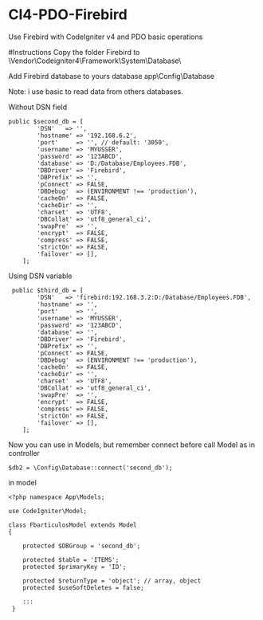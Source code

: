 # CI4-PDO-Firebird
Use Firebird with CodeIgniter v4 and PDO basic operations

#Instructions
Copy the folder Firebird to \Vendor\Codeigniter4\Framework\System\Database\

Add Firebird database to yours database app\Config\Database

Note: i use basic to read data from others databases.

Without DSN field
```
public $second_db = [
		'DSN'	=> '',
		'hostname' => '192.168.6.2',
		'port'     => '', // default: '3050',
		'username' => 'MYUSSER',
		'password' => '123ABCD',
		'database' => 'D:/Database/Employees.FDB',
		'DBDriver' => 'Firebird',
		'DBPrefix' => '',
		'pConnect' => FALSE,
		'DBDebug'  => (ENVIRONMENT !== 'production'),
		'cacheOn'  => FALSE,
		'cacheDir' => '',
		'charset'  => 'UTF8',
		'DBCollat' => 'utf8_general_ci',
		'swapPre'  => '',
		'encrypt'  => FALSE,
		'compress' => FALSE,
		'strictOn' => FALSE,
		'failover' => [],
	];
```  
Using DSN variable
```
 public $third_db = [
		'DSN'	=> 'firebird:192.168.3.2:D:/Database/Employees.FDB',
		'hostname' => '',
		'port'     => '',
		'username' => 'MYUSSER',
		'password' => '123ABCD',
		'database' => '',
		'DBDriver' => 'Firebird',
		'DBPrefix' => '',
		'pConnect' => FALSE,
		'DBDebug'  => (ENVIRONMENT !== 'production'),
		'cacheOn'  => FALSE,
		'cacheDir' => '',
		'charset'  => 'UTF8',
		'DBCollat' => 'utf8_general_ci',
		'swapPre'  => '',
		'encrypt'  => FALSE,
		'compress' => FALSE,
		'strictOn' => FALSE,
		'failover' => [],
	];
```

Now you can use in Models, but remember connect before call Model as 
in controller
```
$db2 = \Config\Database::connect('second_db');
```

in model

```
<?php namespace App\Models;

use CodeIgniter\Model;

class FbarticulosModel extends Model
{

    protected $DBGroup = 'second_db';

    protected $table = 'ITEMS';
    protected $primaryKey = 'ID';

    protected $returnType = 'object'; // array, object
    protected $useSoftDeletes = false;
    
    :::
 }
```


